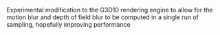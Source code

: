 Experimental modification to the G3D10 rendering engine to allow for the motion blur and depth of field blur to be computed in a single run of sampling, hopefully improving performance
